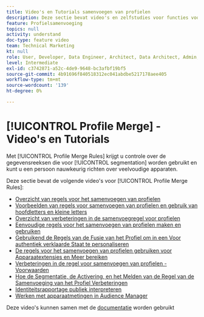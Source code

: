 ```yaml
---
title: Video's en Tutorials samenvoegen van profielen
description: Deze sectie bevat video's en zelfstudies voor functies voor het samenvoegen van profielen, zoals regels voor het samenvoegen van profielen.
feature: Profielsamenvoeging
topics: null
activity: understand
doc-type: feature video
team: Technical Marketing
kt: null
role: User, Developer, Data Engineer, Architect, Data Architect, Admin, Leader
level: Intermediate
exl-id: c3742871-a52c-4de9-9648-bc3afbf19bf5
source-git-commit: 4b91696f840518312ec041abdbe5217178aee405
workflow-type: tm+mt
source-wordcount: '139'
ht-degree: 0%

---
```


# [!UICONTROL Profile Merge] - Video&#39;s en Tutorials

Met [!UICONTROL Profile Merge Rules] krijgt u controle over de gegevensreeksen die voor [!UICONTROL segmentation] worden gebruikt en kunt u een persoon nauwkeurig richten over veelvoudige apparaten.

Deze sectie bevat de volgende video&#39;s voor [!UICONTROL Profile Merge Rules]:

* [Overzicht van regels voor het samenvoegen van profielen](overview-of-profile-merge-rules.md)
* [Voorbeelden van regels voor samenvoegen van profielen en gebruik van hoofdletters en kleine letters](profile-merge-rule-examples-and-use-cases.md)
* [Overzicht van verbeteringen in de samenvoegregel voor profielen](overview-of-profile-merge-rule-enhancements.md)
* [Eenvoudige regels voor het samenvoegen van profielen maken en gebruiken](creating-and-using-simple-profile-merge-rules.md)
* [Gebruikend de Regels van de Fusie van het Profiel om in een Voor authentiek verklaarde Staat te personaliseren](using-profile-merge-rules-to-personalize-in-an-authenticated-state.md)
* [De regels voor het samenvoegen van profielen gebruiken voor Apparaatextensies en Meer bereiken](using-profile-merge-rules-for-device-extension-and-increased-reach.md)
* [Verbeteringen in de regel voor samenvoegen van profielen - Voorwaarden](profile-merge-rule-enhancements-pre-requisites.md)
* [Hoe de Segmentatie, de Activering, en het Melden van de Regel van de Samenvoeging van het Profiel Verbeteringen](how-profile-merge-rule-enhancements-impact-segmentation-activation-and-reporting.md)
* [Identiteitsrapportage publiek interpreteren](interpret-audience-identity-reporting.md)
* [Werken met apparaatmetingen in Audience Manager](understanding-cross-device-metrics-in-audience-manager.md)

Deze video&#39;s kunnen samen met de [documentatie](https://docs.adobe.com/help/en/audience-manager/user-guide/features/profile-merge-rules/merge-rules-overview.html) worden gebruikt
